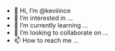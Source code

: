 - 👋 Hi, I’m @keviiince
- 👀 I’m interested in ...
- 🌱 I’m currently learning ...
- 💞️ I’m looking to collaborate on ...
- 📫 How to reach me ...

<!---
keviiince/keviiince is a ✨ special ✨ repository because its `README.md` (this file) appears on your GitHub profile.
You can click the Preview link to take a look at your changes.
--->
